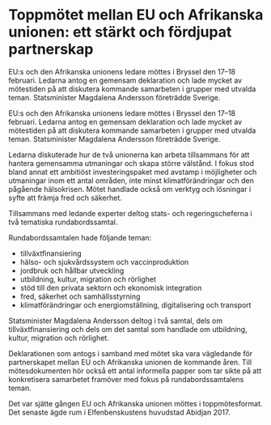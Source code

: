 # Toppmötet mellan EU och Afrikanska unionen: ett stärkt och fördjupat partnerskap

EU:s och den Afrikanska unionens ledare möttes i Bryssel den 17–18 februari. Ledarna antog en gemensam deklaration och lade mycket av mötestiden på att diskutera kommande samarbeten i grupper med utvalda teman. Statsminister Magdalena Andersson företrädde Sverige.

EU:s och den Afrikanska unionens ledare möttes i Bryssel den 17–18 februari. Ledarna antog en gemensam deklaration och lade mycket av mötestiden på att diskutera kommande samarbeten i grupper med utvalda teman. Statsminister Magdalena Andersson företrädde Sverige.

Ledarna diskuterade hur de två unionerna kan arbeta tillsammans för att hantera gemensamma utmaningar och skapa större välstånd. I fokus stod bland annat ett ambitiöst investeringspaket med avstamp i möjligheter och utmaningar inom ett antal områden, inte minst klimatförändringar och den pågående hälsokrisen. Mötet handlade också om verktyg och lösningar i syfte att främja fred och säkerhet.

Tillsammans med ledande experter deltog stats- och regeringscheferna i två tematiska rundabordssamtal.

Rundabordssamtalen hade följande teman:

* tillväxtfinansiering
* hälso- och sjukvårdssystem och vaccinproduktion
* jordbruk och hållbar utveckling
* utbildning, kultur, migration och rörlighet
* stöd till den privata sektorn och ekonomisk integration
* fred, säkerhet och samhällsstyrning
* klimatförändringar och energiomställning, digitalisering och transport

Statsminister Magdalena Andersson deltog i två samtal, dels om tillväxtfinansiering och dels om det samtal som handlade om utbildning, kultur, migration och rörlighet.

Deklarationen som antogs i samband med mötet ska vara vägledande för partnerskapet mellan EU och Afrikanska unionen de kommande åren. Till mötesdokumenten hör också ett antal informella papper som tar sikte på att konkretisera samarbetet framöver med fokus på rundabordssamtalens teman.

Det var sjätte gången EU och Afrikanska unionen möttes i toppmötesformat. Det senaste ägde rum i Elfenbenskustens huvudstad Abidjan 2017.
